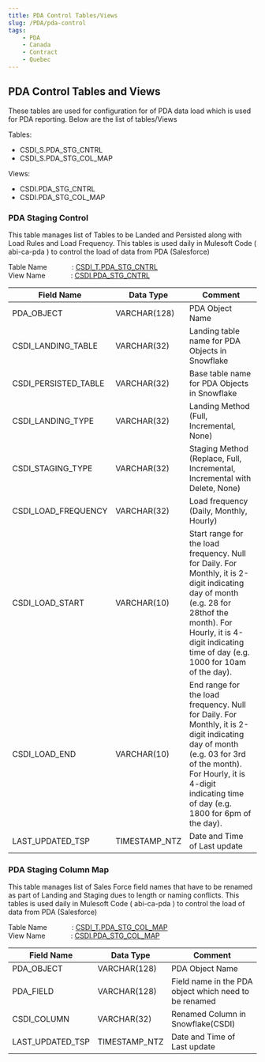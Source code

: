 ```yaml
---
title: PDA Control Tables/Views
slug: /PDA/pda-control
tags:
    - PDA
    - Canada
    - Contract
    - Quebec
---
```



## PDA Control Tables and Views

These tables are used for configuration for of PDA data load which is used for PDA reporting.
Below are the list of tables/Views

Tables:

- CSDI_S.PDA_STG_CNTRL
- CSDI_S.PDA_STG_COL_MAP

Views:

- CSDI.PDA_STG_CNTRL
- CSDI.PDA_STG_COL_MAP


### PDA Staging Control
This table manages list of Tables to be Landed and Persisted along with Load Rules and Load Frequency.
This tables is used daily in Mulesoft Code ( abi-ca-pda ) to control the load of data from PDA (Salesforce)

Table Name &emsp;&emsp;&emsp;&nbsp;: [CSDI_T.PDA_STG_CNTRL](https://app.snowflake.com/east-us-2.azure/abinbev_naz/data/databases/ABI_WH/schemas/CSDI_T/table/PDA_STG_CNTRL)<br/>
View Name &emsp;&emsp;&nbsp;&nbsp;&nbsp;&nbsp;&nbsp;: [CSDI.PDA_STG_CNTRL](https://app.snowflake.com/east-us-2.azure/abinbev_naz/data/databases/ABI_WH/schemas/CSDI/view/PDA_STG_CNTRL)<br/>


|Field Name	|	Data Type	|	Comment
|-	|	-	|	-
|PDA_OBJECT|	VARCHAR(128)	|	PDA Object Name
|CSDI_LANDING_TABLE|	VARCHAR(32)|	Landing table name for PDA Objects in Snowflake
|CSDI_PERSISTED_TABLE|	VARCHAR(32)|	Base table name for PDA Objects in Snowflake
|CSDI_LANDING_TYPE|	VARCHAR(32)|	Landing Method (Full, Incremental, None)
|CSDI_STAGING_TYPE|	VARCHAR(32)|	Staging Method (Replace, Full, Incremental, Incremental with Delete, None)
|CSDI_LOAD_FREQUENCY|	VARCHAR(32)|	Load frequency (Daily, Monthly, Hourly)
|CSDI_LOAD_START|	VARCHAR(10)|	Start range for the load frequency. Null for Daily. For Monthly, it is 2-digit indicating day of month (e.g. 28 for 28thof the month). For Hourly, it is 4-digit indicating time of day (e.g. 1000 for 10am of the day).
|CSDI_LOAD_END|	VARCHAR(10) |	End range for the load frequency. Null for Daily. For Monthly, it is 2-digit indicating day of month (e.g. 03 for 3rd of the month). For Hourly, it is 4-digit indicating time of day (e.g. 1800 for 6pm of the day).
|LAST_UPDATED_TSP	|	TIMESTAMP_NTZ	|	Date and Time of Last update

### PDA Staging Column Map
This table manages list of Sales Force field names that have to be renamed as part of Landing and Staging dues to length or naming conflicts.
This tables is used daily in Mulesoft Code ( abi-ca-pda ) to control the load of data from PDA (Salesforce)

Table Name &emsp;&emsp;&emsp;&nbsp;: [CSDI_T.PDA_STG_COL_MAP](https://app.snowflake.com/east-us-2.azure/abinbev_naz/data/databases/ABI_WH/schemas/CSDI_T/table/PDA_STG_COL_MAP)<br/>
View Name &emsp;&emsp;&nbsp;&nbsp;&nbsp;&nbsp;&nbsp;: [CSDI.PDA_STG_COL_MAP](https://app.snowflake.com/east-us-2.azure/abinbev_naz/data/databases/ABI_WH/schemas/CSDI/view/PDA_STG_COL_MAP)<br/>


|Field Name	|	Data Type	|	Comment
|-	|	-	|	-
|PDA_OBJECT|	VARCHAR(128)	|	PDA Object Name
|PDA_FIELD|	VARCHAR(128)|	Field name in the PDA object which need to be renamed
|CSDI_COLUMN|	VARCHAR(32)|	Renamed Column in Snowflake(CSDI)
|LAST_UPDATED_TSP	|	TIMESTAMP_NTZ	|	Date and Time of Last update